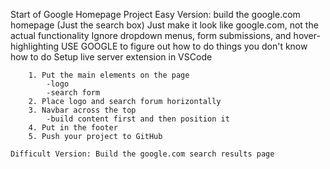 Start of Google Homepage Project
    Easy Version: build the google.com homepage (Just the search box)
        Just make it look like google.com, not the actual functionality
        Ignore dropdown menus, form submissions, and hover-highlighting
        USE GOOGLE to figure out how to do things you don't know how to do
        Setup live server extension in VSCode

        1. Put the main elements on the page
            -logo
            -search form
        2. Place logo and search forum horizontally
        3. Navbar across the top
            -build content first and then position it
        4. Put in the footer
        5. Push your project to GitHub

    Difficult Version: Build the google.com search results page